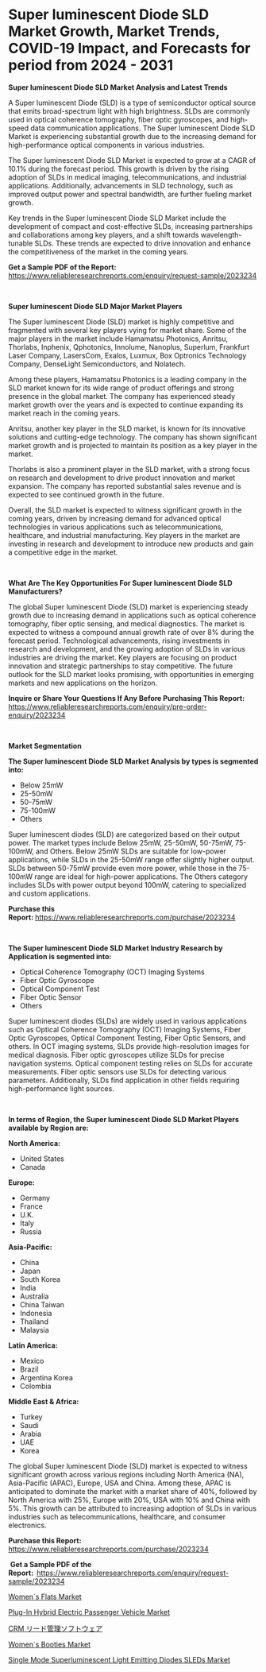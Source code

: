 <p><h1>Super luminescent Diode SLD Market Growth, Market Trends, COVID-19 Impact, and Forecasts for period from 2024 - 2031</h1></p><p><strong>Super luminescent Diode SLD Market Analysis and Latest Trends</strong></p>
<p><p>A Super luminescent Diode (SLD) is a type of semiconductor optical source that emits broad-spectrum light with high brightness. SLDs are commonly used in optical coherence tomography, fiber optic gyroscopes, and high-speed data communication applications. The Super luminescent Diode SLD Market is experiencing substantial growth due to the increasing demand for high-performance optical components in various industries.</p><p>The Super luminescent Diode SLD Market is expected to grow at a CAGR of 10.1% during the forecast period. This growth is driven by the rising adoption of SLDs in medical imaging, telecommunications, and industrial applications. Additionally, advancements in SLD technology, such as improved output power and spectral bandwidth, are further fueling market growth.</p><p>Key trends in the Super luminescent Diode SLD Market include the development of compact and cost-effective SLDs, increasing partnerships and collaborations among key players, and a shift towards wavelength-tunable SLDs. These trends are expected to drive innovation and enhance the competitiveness of the market in the coming years.</p></p>
<p><strong>Get a Sample PDF of the Report:&nbsp;</strong> <a href="https://www.reliableresearchreports.com/enquiry/request-sample/2023234">https://www.reliableresearchreports.com/enquiry/request-sample/2023234</a></p>
<p>&nbsp;</p>
<p><strong>Super luminescent Diode SLD Major Market Players</strong></p>
<p><p>The Super luminescent Diode (SLD) market is highly competitive and fragmented with several key players vying for market share. Some of the major players in the market include Hamamatsu Photonics, Anritsu, Thorlabs, Inphenix, Qphotonics, Innolume, Nanoplus, Superlum, Frankfurt Laser Company, LasersCom, Exalos, Luxmux, Box Optronics Technology Company, DenseLight Semiconductors, and Nolatech.</p><p>Among these players, Hamamatsu Photonics is a leading company in the SLD market known for its wide range of product offerings and strong presence in the global market. The company has experienced steady market growth over the years and is expected to continue expanding its market reach in the coming years.</p><p>Anritsu, another key player in the SLD market, is known for its innovative solutions and cutting-edge technology. The company has shown significant market growth and is projected to maintain its position as a key player in the market.</p><p>Thorlabs is also a prominent player in the SLD market, with a strong focus on research and development to drive product innovation and market expansion. The company has reported substantial sales revenue and is expected to see continued growth in the future.</p><p>Overall, the SLD market is expected to witness significant growth in the coming years, driven by increasing demand for advanced optical technologies in various applications such as telecommunications, healthcare, and industrial manufacturing. Key players in the market are investing in research and development to introduce new products and gain a competitive edge in the market.</p></p>
<p>&nbsp;</p>
<p><strong>What Are The Key Opportunities For Super luminescent Diode SLD Manufacturers?</strong></p>
<p><p>The global Super luminescent Diode (SLD) market is experiencing steady growth due to increasing demand in applications such as optical coherence tomography, fiber optic sensing, and medical diagnostics. The market is expected to witness a compound annual growth rate of over 8% during the forecast period. Technological advancements, rising investments in research and development, and the growing adoption of SLDs in various industries are driving the market. Key players are focusing on product innovation and strategic partnerships to stay competitive. The future outlook for the SLD market looks promising, with opportunities in emerging markets and new applications on the horizon.</p></p>
<p><strong>Inquire or Share Your Questions If Any Before Purchasing This Report:</strong> <a href="https://www.reliableresearchreports.com/enquiry/pre-order-enquiry/2023234">https://www.reliableresearchreports.com/enquiry/pre-order-enquiry/2023234</a></p>
<p>&nbsp;</p>
<p><strong>Market Segmentation</strong></p>
<p><strong>The Super luminescent Diode SLD Market Analysis by types is segmented into:</strong></p>
<p><ul><li>Below 25mW</li><li>25-50mW</li><li>50-75mW</li><li>75-100mW</li><li>Others</li></ul></p>
<p><p>Super luminescent diodes (SLD) are categorized based on their output power. The market types include Below 25mW, 25-50mW, 50-75mW, 75-100mW, and Others. Below 25mW SLDs are suitable for low-power applications, while SLDs in the 25-50mW range offer slightly higher output. SLDs between 50-75mW provide even more power, while those in the 75-100mW range are ideal for high-power applications. The Others category includes SLDs with power output beyond 100mW, catering to specialized and custom applications.</p></p>
<p><strong>Purchase this Report:&nbsp;</strong><a href="https://www.reliableresearchreports.com/purchase/2023234">https://www.reliableresearchreports.com/purchase/2023234</a></p>
<p>&nbsp;</p>
<p><strong>The Super luminescent Diode SLD Market Industry Research by Application is segmented into:</strong></p>
<p><ul><li>Optical Coherence Tomography (OCT) Imaging Systems</li><li>Fiber Optic Gyroscope</li><li>Optical Component Test</li><li>Fiber Optic Sensor</li><li>Others</li></ul></p>
<p><p>Super luminescent diodes (SLDs) are widely used in various applications such as Optical Coherence Tomography (OCT) Imaging Systems, Fiber Optic Gyroscopes, Optical Component Testing, Fiber Optic Sensors, and others. In OCT imaging systems, SLDs provide high-resolution images for medical diagnosis. Fiber optic gyroscopes utilize SLDs for precise navigation systems. Optical component testing relies on SLDs for accurate measurements. Fiber optic sensors use SLDs for detecting various parameters. Additionally, SLDs find application in other fields requiring high-performance light sources.</p></p>
<p>&nbsp;</p>
<p><strong>In terms of Region, the Super luminescent Diode SLD Market Players available by Region are:</strong></p>
<p>
    <p> <strong> North America: </strong>
        <ul>
            <li>United States</li>
            <li>Canada</li>
        </ul>
        </p> 
    <p> <strong> Europe: </strong>
        <ul>
            <li>Germany</li>
            <li>France</li>
            <li>U.K.</li>
            <li>Italy</li>
            <li>Russia</li>
        </ul>
        </p> 
    <p> <strong> Asia-Pacific: </strong>
        <ul>
            <li>China</li>
            <li>Japan</li>
            <li>South Korea</li>
            <li>India</li>
            <li>Australia</li>
            <li>China Taiwan</li>
            <li>Indonesia</li>
            <li>Thailand</li>
            <li>Malaysia</li>
        </ul>
        </p> 
    <p> <strong> Latin America: </strong>
        <ul>
            <li>Mexico</li>
            <li>Brazil</li>
            <li>Argentina Korea</li>
            <li>Colombia</li>
        </ul>
        </p> 
    <p> <strong> Middle East & Africa: </strong>
        <ul>
            <li>Turkey</li>
            <li>Saudi</li>
            <li>Arabia</li>
            <li>UAE</li>
            <li>Korea</li>
        </ul>
    </p>
    </p>
<p><p>The global Super luminescent Diode (SLD) market is expected to witness significant growth across various regions including North America (NA), Asia-Pacific (APAC), Europe, USA and China. Among these, APAC is anticipated to dominate the market with a market share of 40%, followed by North America with 25%, Europe with 20%, USA with 10% and China with 5%. This growth can be attributed to increasing adoption of SLDs in various industries such as telecommunications, healthcare, and consumer electronics.</p></p>
<p><strong>Purchase this Report: </strong><a href="https://www.reliableresearchreports.com/purchase/2023234">https://www.reliableresearchreports.com/purchase/2023234</a></p>
<p>&nbsp;<strong>Get a Sample PDF of the Report:&nbsp;&nbsp;</strong><a href="https://www.reliableresearchreports.com/enquiry/request-sample/2023234">https://www.reliableresearchreports.com/enquiry/request-sample/2023234</a></p>
<p><strong></strong></p>
<p><p><a href="https://cat-emmental-94b.notion.site/Women-s-Flats-Market-Size-Furnishes-Valuable-Information-Encompassing-Market-Share-Market-Trends-a-395fc9406fd14705a69d1bef5a7fb52c">Women`s Flats Market</a></p><p><a href="https://view.publitas.com/reportprime-1/plug-in-hybrid-electric-passenger-vehicle-market-research-report-forecasted-for-period-from-2024-2031-by-market-type-market-application-and-region/">Plug-In Hybrid Electric Passenger Vehicle Market</a></p><p><a href="https://medium.com/@skylardaniel70/%E6%97%A5%E6%9C%AC%E8%AA%9E%E8%A8%B3-crm%E3%83%AA%E3%83%BC%E3%83%89%E7%AE%A1%E7%90%86%E3%82%BD%E3%83%95%E3%83%88%E3%82%A6%E3%82%A7%E3%82%A2%E5%B8%82%E5%A0%B4%E5%B1%95%E6%9C%9B-%E6%A5%AD%E7%95%8C%E6%A6%82%E8%A6%81%E3%81%A8%E4%BA%88%E6%B8%AC-2024%E5%B9%B4%E3%81%8B%E3%82%892031%E5%B9%B4-fd6f875269a0">CRM リード管理ソフトウェア</a></p><p><a href="https://silk-columnist-571.notion.site/Women-s-Booties-Market-Insights-Market-Players-and-Forecast-Till-2031-32427f3af3e7422a8e1aec6c913575b4">Women`s Booties Market</a></p><p><a href="https://github.com/pjcfca/Market-Research-Report-List-1/blob/main/single-mode-superluminescent-light-emitting-diodes-sleds-market.md">Single Mode Superluminescent Light Emitting Diodes SLEDs Market</a></p></p>